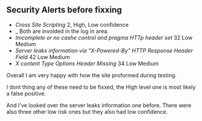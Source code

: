 ## Security Alerts before fixxing
* _Cross Site Scripting_ 2, High, Low confidence
* _	Both are involded in the log in area.
* _Imcomplete or no cashe control and pragma HTTp header set_ 32 Low Medium
* _Server leaks information via "X-Powered-By" HTTP Response Header Field_ 42 Low Medium
* _X content Type Options Header Missing_ 34 Low Medium


<p>Overall I am very happy with how the site proformed during testing.</p>
<p>I dont thing any of these need to be fixxed, the High level one is most likely a false positive.</p>
<p>And I've looked over the server leaks information one before. There were also three other low risk ones but they also had low confidence.</p>
